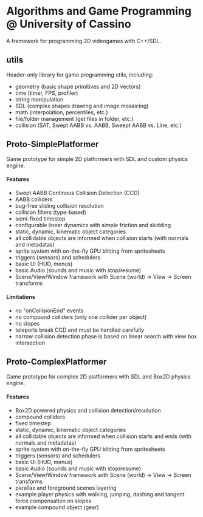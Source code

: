 # Algorithms and Game Programming @ University of Cassino

A framework for programming 2D videogames with C++/SDL.

## utils
Header-only library for game programming utils, including:
- geometry (basic shape primitives and 2D vectors)
- time (timer, FPS, profiler)
- string manipulation
- SDL (complex shapes drawing and image mosaicing)
- math (interpolation, percentiles, etc.)
- file/folder management (get files in folder, etc.)
- collision (SAT, Swept AABB vs. AABB, Sweept AABB vs. Line, etc.)

## Proto-SimplePlatformer
Game prototype for simple 2D platformers with SDL and custom physics engine.
#### Features
- Swept AABB Continous Collision Detection (CCD)
- AABB colliders
- bug-free sliding collision resolution
- collision filters (type-based)
- semi-fixed timestep
- configurable linear dynamics with simple friction and skidding
- static, dynamic, kinematic object categories
- all collidable objects are informed when collision starts (with normals and metadatas)
- sprite system with on-the-fly GPU blitting from spritesheets
- triggers (sensors) and schedulers
- basic UI (HUD, menus)
- basic Audio (sounds and music with stop/resume)
- Scene/View/Window framework with Scene (world) -> View -> Screen transforms

#### Limitations
- no "onCollisionEnd" events
- no compound colliders (only one collider per object)
- no slopes
- teleports break CCD and must be handled carefully
- narrow collision detection phase is based on linear search with view box intersection


## Proto-ComplexPlatformer
Game prototype for complex 2D platformers with SDL and Box2D physics engine.
#### Features
- Box2D powered physics and collision detection/resolution
- compound colliders
- fixed timestep
- static, dynamic, kinematic object categories
- all collidable objects are informed when collision starts and ends (with normals and metadatas)
- sprite system with on-the-fly GPU blitting from spritesheets
- triggers (sensors) and schedulers
- basic UI (HUD, menus)
- basic Audio (sounds and music with stop/resume)
- Scene/View/Window framework with Scene (world) -> View -> Screen transforms
- parallax and foreground scenes layering
- example player physics with walking, jumping, dashing and tangent force compensation on slopes
- example compound object (gear)
